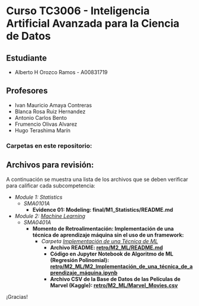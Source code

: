 # Curso TC3006 - Inteligencia Artificial Avanzada para la Ciencia de Datos

## Estudiante
* Alberto H Orozco Ramos - A00831719

## Profesores
* Ivan Mauricio Amaya Contreras
* Blanca Rosa Ruiz Hernandez
* Antonio Carlos Bento
* Frumencio Olivas Alvarez
* Hugo Terashima Marín

### Carpetas en este repositorio:

## Archivos para revisión:
A continuación se muestra una lista de los archivos que se deben verificar para calificar cada subcompetencia: 

* *Module 1: Statistics*
	* *SMA0101A*
		* **Evidence 01: Modeling: final/M1_Statistics/README.md**
* *Module 2: <a href="https://github.com/4lb3rt0r/TC3006_AlbertoOrozco/tree/main/retro/M2_ML">Machine Learning</a>*
	* *SMA0401A*
		* **Momento de Retroalimentación: Implementación de una técnica de aprendizaje máquina sin el uso de un framework:**
			* *Carpeta <a href="https://github.com/4lb3rt0r/TC3006_AlbertoOrozco/tree/main/retro/M2_ML/Implementación de una Técnica de ML">Implementación de una Técnica de ML</a>*
				* **Archivo README: <a href="https://github.com/4lb3rt0r/TC3006_AlbertoOrozco/blob/main/retro/M2_ML/Implementación de una Técnica de ML/README.md">retro/M2_ML/README.md</a>**
 				* **Código en Jupyter Notebook de Algoritmo de ML (Regresión Polinomial): <a href="https://github.com/4lb3rt0r/TC3006_AlbertoOrozco/blob/main/retro/M2_ML/Implementación de una Técnica de ML/M2_Implementaci%C3%B3n_de_una_t%C3%A9cnica_de_aprendizaje_m%C3%A1quina.ipynb">retro/M2_ML/M2_Implementación_de_una_técnica_de_aprendizaje_máquina.ipynb</a>**
				* **Archivo CSV de la Base de Datos de las Películas de Marvel (Kaggle): <a href="https://github.com/4lb3rt0r/TC3006_AlbertoOrozco/blob/main/retro/M2_ML/Implementación de una Técnica de ML/Marvel_Movies.csv">retro/M2_ML/Marvel_Movies.csv</a>**


¡Gracias!
